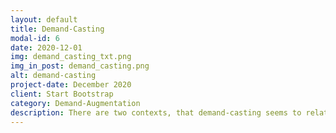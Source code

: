 ```yaml
---
layout: default
title: Demand-Casting
modal-id: 6
date: 2020-12-01
img: demand_casting_txt.png
img_in_post: demand_casting.png
alt: demand-casting
project-date: December 2020
client: Start Bootstrap
category: Demand-Augmentation
description: There are two contexts, that demand-casting seems to relate via definition and meaning. One is, in general, demand is free to express; and is observable by all participants to some extent in anonymity/transparency. Hence, this naming is associated with a regular broadcasting. <br><br> On the other hand, later in the project; a community-driven and managed, consented advertisement and multimedia networks will be introduced. <br><br> In that scenario, an individual, a household/friendship, a community/organisation (..) or combinations of those will be enabled to collectively create demands; where they could 
---
```

